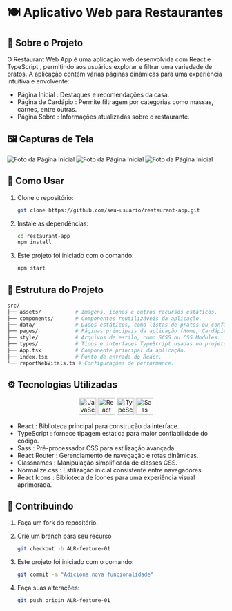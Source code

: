 
# 🍽️ Aplicativo Web para Restaurantes
## 📝 Sobre o Projeto

O Restaurant Web App é uma aplicação web desenvolvida com React e TypeScript , permitindo aos usuários explorar e filtrar uma variedade de pratos. A aplicação contém várias páginas dinâmicas para uma experiência intuitiva e envolvente:

- Página Inicial : Destaques e recomendações da casa.
- Página de Cardápio : Permite filtragem por categorias como massas, carnes, entre outras.
- Página Sobre : Informações atualizadas sobre o restaurante.

## 🖼️ Capturas de Tela

![Foto da Página Inicial](https://github.com/Matheus1415/restaurante/blob/main/aluroni01.png)
![Foto da Página Inicial](https://github.com/Matheus1415/restaurante/blob/main/aluroni02.png)
![Foto da Página Inicial](https://github.com/Matheus1415/restaurante/blob/main/aluroni03.png)

## 🚀 Como Usar

1. Clone o repositório:

    ```bash
    git clone https://github.com/seu-usuario/restaurant-app.git
    ```

2. Instale as dependências:

    ```bash
    cd restaurant-app
    npm install
    ```

3. Este projeto foi iniciado com o comando:

    ```bash
    npm start
    ```

## 📁 Estrutura do Projeto

```bash
src/
├── assets/           # Imagens, ícones e outros recursos estáticos.
├── components/       # Componentes reutilizáveis da aplicação.
├── data/             # Dados estáticos, como listas de pratos ou configurações.
├── pages/            # Páginas principais da aplicação (Home, Cardápio, Sobre).
├── style/            # Arquivos de estilo, como SCSS ou CSS Modules.
├── types/            # Tipos e interfaces TypeScript usadas no projeto.
├── App.tsx           # Componente principal da aplicação.
├── index.tsx         # Ponto de entrada do React.
└── reportWebVitals.ts # Configurações de performance.

```

## ⚙️ Tecnologias Utilizadas

<p align="center">
  <img src="https://skillicons.dev/icons?i=js" alt="JavaScript" width="40" height="40">
  <img src="https://skillicons.dev/icons?i=react" alt="React" width="40" height="40">
  <img src="https://skillicons.dev/icons?i=ts" alt="TypeScript" width="40" height="40">
  <img src="https://skillicons.dev/icons?i=sass" alt="Sass" width="40" height="40">
</p>

- React : Biblioteca principal para construção da interface.
- TypeScript : fornece tipagem estática para maior confiabilidade do código.
- Sass : Pré-processador CSS para estilização avançada.
- React Router : Gerenciamento de navegação e rotas dinâmicas.
- Classnames : Manipulação simplificada de classes CSS.
- Normalize.css : Estilização inicial consistente entre navegadores.
- React Icons : Biblioteca de ícones para uma experiência visual aprimorada.

## 🤝 Contribuindo

1. Faça um fork do repositório.

2. Crie um branch para seu recurso

    ```bash
    git checkout -b ALR-feature-01
    ```

3. Este projeto foi iniciado com o comando:

    ```bash
    git commit -m "Adiciona nova funcionalidade"
    ```
4. Faça suas alterações:

    ```bash
    git push origin ALR-feature-01
    ```
